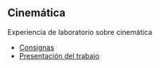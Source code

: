 ## Cinemática
Experiencia de laboratorio sobre cinemática

* [Consignas](https://docs.google.com/document/d/1bhKXfhqH3GVIoUsy-oxu5lAzzzum0zH8GfhnaJQC2sQ/edit?usp=sharing)
* [Presentación del trabajo](https://docs.google.com/document/d/145LuU3LNG54RJcxxP84PHlXwl2CGU0jfRAykhdyE2mY/edit?usp=sharing)